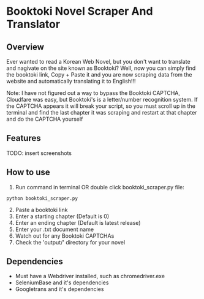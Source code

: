 # Booktoki Novel Scraper And Translator
## Overview
Ever wanted to read a Korean Web Novel, but you don't want to translate and nagivate on the site known as Booktoki?
Well, now you can simply find the booktoki link, Copy + Paste it and you are now scraping data from the website and automatically translating it to English!!!

Note: I have not figured out a way to bypass the Booktoki CAPTCHA, Cloudfare was easy, but Booktoki's is a letter/number recognition system. If the CAPTCHA appears it will break your script, so you must scroll up in the terminal and find the last chapter it was scraping and restart at that chapter and do the CAPTCHA yourself

## Features
TODO: insert screenshots

## How to use
1. Run command in terminal OR double click booktoki_scraper.py file:
```console
python booktoki_scraper.py
```
2. Paste a booktoki link
3. Enter a starting chapter (Default is 0)
4. Enter an ending chapter (Default is latest release)
5. Enter your .txt document name
6. Watch out for any Booktoki CAPTCHAs
7. Check the 'output/' directory for your novel

## Dependencies
* Must have a Webdriver installed, such as chromedriver.exe
* SeleniumBase and it's dependencies
* Googletrans and it's dependencies